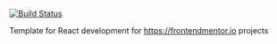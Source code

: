 [![Build Status](https://travis-ci.org/mcrowder65/frontend-template.svg?branch=main)](https://travis-ci.org/mcrowder65/frontend-template)

Template for React development for https://frontendmentor.io projects

